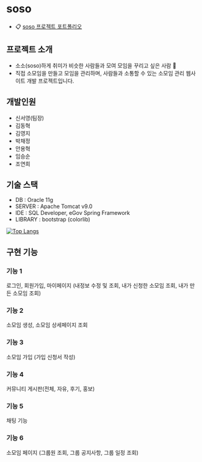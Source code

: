# soso
+ :clipboard: [soso 프로젝트 포트폴리오](https://drive.google.com/file/d/1NxBLgQ6gKxLWliWhCaOlxdixh80BNVCn/view?usp=sharing)

## 프로젝트 소개
+ 소소(soso)하게 취미가 비슷한 사람들과 모여 모임을 꾸리고 싶은 사람 :wave:
+ 직접 소모임을 만들고 모임을 관리하며, 사람들과 소통할 수 있는 소모임 관리 웹사이트 개발 프로젝트입니다.

## 개발인원
+ 신서영(팀장)
+ 김동혁 
+ 김영지
+ 박채정
+ 안용혁
+ 임승순
+ 조연희

## 기술 스택
+ DB : Oracle 11g
+ SERVER : Apache Tomcat v9.0
+ IDE : SQL Developer, eGov Spring Framework
+ LIBRARY : bootstrap (colorlib)


[![Top Langs](https://github-readme-stats.vercel.app/api/top-langs/?username=ssy2253)](https://github.com/ssy2253/soso/github-readme-stats)

## 구현 기능
### 기능 1

로그인, 회원가입, 마이페이지 (내정보 수정 및 조회, 내가 신청한 소모임 조회, 내가 만든 소모임 조회)
### 기능 2

소모임 생성, 소모임 상세페이지 조회
### 기능 3

소모임 가입 (가입 신청서 작성)
### 기능 4

커뮤니티 게시판(전체, 자유, 후기, 홍보)
### 기능 5

채팅 기능
### 기능 6

소모임 페이지 (그룹원 조회, 그룹 공지사항, 그룹 일정 조회)
